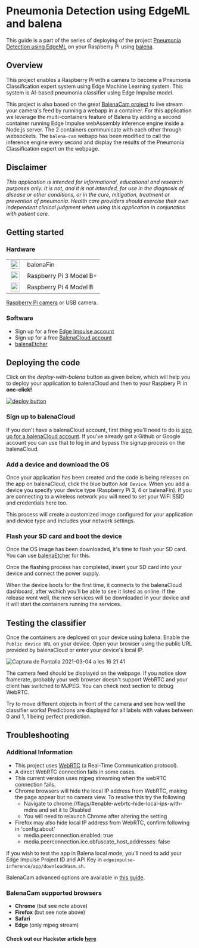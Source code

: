 # Pneumonia Detection using EdgeML and balena

This guide is a part of the series of deploying of the project [Pneumonia Detection using EdgeML](https://www.hackster.io/arijit_das_student/pneumonia-classification-detection-using-edgeml-991e18) on your Raspberry Pi using [balena](https://balena.io).

## Overview

This project enables a Raspberry Pi with a camera to become a Pneumonia Classification expert system using Edge Machine Learning system. This system is 
AI-based pneumonia classifier using Edge Impulse model.

This project is also based on the great [BalenaCam project](https://github.com/balenalabs/balena-cam) to live stream your camera's feed by running a webapp in a container. For this application we leverage the multi-containers feature of Balena by adding a second container running Edge Impulse webAssembly inference engine inside a Node.js server. The 2 containers communicate with each other through websockets. The `balena-cam` webapp has been modified to call the inference engine every second and display the results of the Pneumonia Classification expert on the webpage.

## Disclaimer
*This application is intended for informational, educational and research purposes only. It is not, and it is not intended, for use in the diagnosis of disease or other conditions, or in the cure, mitigation, treatment or prevention of pneumonia. Health care providers should exercise their own independent clinical judgment when using this application in conjunction with patient care.*

## Getting started

### Hardware
<table>
<tr><td>
<img height="24px" src="https://files.balena-cloud.com/images/fincm3/2.58.3%2Brev1.prod/logo.svg" alt="fincm3" style="max-width: 100%; margin: 0px 4px;"></td><td> balenaFin</td>
</tr>
<tr><td>
<img height="24px" src="https://files.balena-cloud.com/images/raspberrypi3/2.58.3%2Brev1.prod/logo.svg" alt="raspberrypi3" style="max-width: 100%; margin: 0px 4px;"></td><td>Raspberry Pi 3 Model B+</td>
</tr>
<tr><td>
<img height="24px" src="https://files.balena-cloud.com/images/raspberrypi4-64/2.65.0%2Brev1.prod/logo.svg" alt="raspberrypi4-64" style="max-width: 100%; margin: 0px 4px;"></td><td>Raspberry Pi 4 Model B</td>
</tr>
</table>

 [Raspberry Pi camera](https://www.raspberrypi.org/products/camera-module-v2/) or USB camera.

### Software

* Sign up for a free [Edge Impulse account](https://edgeimpulse.com/)
* Sign up for a free [BalenaCloud account](https://www.balena.io/)
* [balenaEtcher](https://www.balena.io/etcher/)

## Deploying the code

Click on the *deploy-with-balena* button as given below, which will help you to deploy your application to balenaCloud and then to your Raspbery Pi in **one-click!**

[![deploy button](https://balena.io/deploy.svg)](https://dashboard.balena-cloud.com/deploy?repoUrl=https://github.com/Pneumonia-Detection-using-EdgeML/pneumonia-detection-balenaCAM)

### Sign up to balenaCloud

If you don't have a balenaCloud account, first thing you'll need to do is [sign up for a balenaCloud account](https://dashboard.balena-cloud.com/signup). If you've already got a Github or Google account you can use that to log in and bypass the signup process on the balenaCloud.

### Add a device and download the OS

Once your application has been created and the code is being releases on the app on balenaCloud, click the blue button ```Add Device```. When you add a device you specify your device type (Raspberry Pi 3, 4 or balenaFin). If you are connecting to a wireless network you will need to set your WiFi SSID and credentials here too.

This process will create a customized image configured for your application and device type and includes your network settings.

### Flash your SD card and boot the device

Once the OS image has been downloaded, it's time to flash your SD card. You can use [balenaEtcher](https://www.balena.io/etcher/) for this.

Once the flashing process has completed, insert your SD card into your device and connect the power supply.

When the device boots for the first time, it connects to the balenaCloud dashboard, after wchich you'll be able to see it listed as online. If the release went well, the new services will be downloaded in your device and it will start the containers running the services.


## Testing the classifier

Once the containers are deployed on your device using balena. Enable the ```Public device URL``` on your device. Open your browser using the public URL provided by balenaCloud or enter your device's local IP.

![Captura de Pantalla 2021-03-04 a les 16 21 41](https://user-images.githubusercontent.com/64097541/110072921-8e461c00-7da4-11eb-8a24-63ca21f12b01.png)


The camera feed should be displayed on the webpage. If you notice slow framerate, probably your web browser doesn't support WebRTC and your client has switched to MJPEG. You can check next section to debug WebRTC.

Try to move different objects in front of the camera and see how well the classifier works! Predictions are displayed for all labels with values between 0 and 1, 1 being perfect prediction.


## Troubleshooting

### Additional Information

- This project uses [WebRTC](https://webrtc.org/) (a Real-Time Communication protocol).
- A direct WebRTC connection fails in some cases.
- This current version uses mjpeg streaming when the webRTC connection fails.
- Chrome browsers will hide the local IP address from WebRTC, making the page appear but no camera view. To resolve this try the following
  - Navigate to chrome://flags/#enable-webrtc-hide-local-ips-with-mdns and set it to Disabled
  - You will need to relaunch Chrome after altering the setting
- Firefox may also hide local IP address from WebRTC, confirm following in 'config:about'
  - media.peerconnection.enabled: true
  - media.peerconnection.ice.obfuscate_host_addresses: false

If you wish to test the app in Balena local mode, you'll need to add your Edge Impulse Project ID and API Key in `edgeimpulse-inference/app/downloadWasm.sh`.

BalenaCam advanced options are available in [this guide](BALENA-OPTIONS.md).

### BalenaCam supported browsers

- **Chrome** (but see note above)
- **Firefox** (but see note above)
- **Safari**
- **Edge** (only mjpeg stream)

#### Check out our Hackster article [here](https://bit.ly/2NzfFcA)
